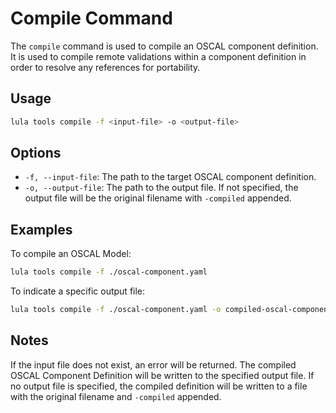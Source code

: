 # Compile Command

The `compile` command is used to compile an OSCAL component definition. It is used to compile remote validations within a component definition in order to resolve any references for portability.

## Usage

```bash
lula tools compile -f <input-file> -o <output-file>
```

## Options

- `-f, --input-file`: The path to the target OSCAL component definition.
- `-o, --output-file`: The path to the output file. If not specified, the output file will be the original filename with `-compiled` appended.

## Examples

To compile an OSCAL Model:
```bash
lula tools compile -f ./oscal-component.yaml
```

To indicate a specific output file:
```bash
lula tools compile -f ./oscal-component.yaml -o compiled-oscal-component.yaml
```

## Notes

If the input file does not exist, an error will be returned. The compiled OSCAL Component Definition will be written to the specified output file. If no output file is specified, the compiled definition will be written to a file with the original filename and `-compiled` appended.
